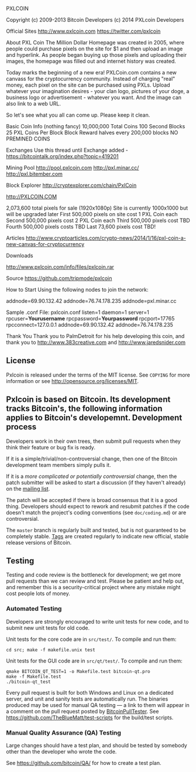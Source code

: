 ﻿PXLCOIN

Copyright (c) 2009-2013 Bitcoin Developers
(c) 2014 PXLcoin Developers

Official Sites
http://www.pxlcoin.com
https://twitter.com/pxlcoin

About PXL Coin
The Million Dollar Homepage was created in 2005, where people could purchase pixels on the site for $1 and then upload an image and hyperlink.  As people began buying up those pixels and uploading their images, the homepage was filled out and internet history was created.  

Today marks the beginning of a new era! PXLCoin.com contains a new canvass for the cryptocurrency community. Instead of charging "real" money, each pixel on the site can be purchased using PXLs.  Upload whatever your imagination desires - your clan logo, pictures of your doge, a business logo or advertisement - whatever you want.  And the image can also link to a web URL.

So let's see what you all can come up. Please keep it clean.

Basic Coin Info (nothing fancy)
10,000,000 Total Coins
100 Second Blocks
25 PXL Coins Per Block
Block Reward halves every 200,000 blocks
NO PREMINED COINS

Exchanges
Use this thread until Exchange added -https://bitcointalk.org/index.php?topic=419201

Mining Pool
http://pool.pxlcoin.com
http://pxl.minar.cc/
http://pxl.bitember.com

Block Explorer
http://cryptexplorer.com/chain/PxlCoin

http://PXLCOIN.COM

2,073,600 total pixels for sale (1920x1080p)
Site is currently 1000x1000 but will be upgraded later
First 500,000 pixels on site cost 1 PXL Coin each
Second 500,000 pixels cost 2 PXL Coin each
Third 500,000 pixels cost TBD
Fourth 500,000 pixels costs TBD
Last 73,600 pixels cost TBD!

Articles
http://www.cryptoarticles.com/crypto-news/2014/1/16/pxl-coin-a-new-canvas-for-cryptocurrency

Downloads

http://www.pxlcoin.com/info/files/pxlcoin.rar

Source
https://github.com/tripmode/pxlcoin

How to Start
Using the following nodes to join the network:

addnode=69.90.132.42
addnode=76.74.178.235
addnode=pxl.minar.cc

Sample .conf File: pxlcoin.conf
listen=1
daemon=1
server=1
rpcuser=**Yourusername**
rpcpassword=**Yourpassword**
rpcport=17765
rpcconnect=127.0.0.1
addnode=69.90.132.42
addnode=76.74.178.235

Thank You
Thank you to PalmDetroit for his help developing this coin, and thank you to http://www.383creative.com and http://www.jaredsnider.com

License
-------

Pxlcoin is released under the terms of the MIT license. See `COPYING` for more
information or see http://opensource.org/licenses/MIT.

Pxlcoin is based on Bitcoin.
Its development tracks Bitcoin's, the following information applies to Bitcoin's developemnt.
Development process
-------------------

Developers work in their own trees, then submit pull requests when they think
their feature or bug fix is ready.

If it is a simple/trivial/non-controversial change, then one of the Bitcoin
development team members simply pulls it.

If it is a *more complicated or potentially controversial* change, then the patch
submitter will be asked to start a discussion (if they haven't already) on the
[mailing list](http://sourceforge.net/mailarchive/forum.php?forum_name=bitcoin-development).

The patch will be accepted if there is broad consensus that it is a good thing.
Developers should expect to rework and resubmit patches if the code doesn't
match the project's coding conventions (see `doc/coding.md`) or are
controversial.

The `master` branch is regularly built and tested, but is not guaranteed to be
completely stable. [Tags](https://github.com/bitcoin/bitcoin/tags) are created
regularly to indicate new official, stable release versions of Bitcoin.

Testing
-------

Testing and code review is the bottleneck for development; we get more pull
requests than we can review and test. Please be patient and help out, and
remember this is a security-critical project where any mistake might cost people
lots of money.

### Automated Testing

Developers are strongly encouraged to write unit tests for new code, and to
submit new unit tests for old code.

Unit tests for the core code are in `src/test/`. To compile and run them:

    cd src; make -f makefile.unix test

Unit tests for the GUI code are in `src/qt/test/`. To compile and run them:

    qmake BITCOIN_QT_TEST=1 -o Makefile.test bitcoin-qt.pro
    make -f Makefile.test
    ./bitcoin-qt_test

Every pull request is built for both Windows and Linux on a dedicated server,
and unit and sanity tests are automatically run. The binaries produced may be
used for manual QA testing — a link to them will appear in a comment on the
pull request posted by [BitcoinPullTester](https://github.com/BitcoinPullTester). See https://github.com/TheBlueMatt/test-scripts
for the build/test scripts.

### Manual Quality Assurance (QA) Testing

Large changes should have a test plan, and should be tested by somebody other
than the developer who wrote the code.

See https://github.com/bitcoin/QA/ for how to create a test plan.
